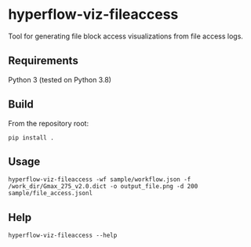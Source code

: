 # hyperflow-viz-fileaccess

Tool for generating file block access visualizations from file access logs.

## Requirements
Python 3 (tested on Python 3.8)
## Build
From the repository root:
```
pip install .
```
## Usage

```
hyperflow-viz-fileaccess -wf sample/workflow.json -f /work_dir/Gmax_275_v2.0.dict -o output_file.png -d 200 sample/file_access.jsonl
```

## Help
```
hyperflow-viz-fileaccess --help
```